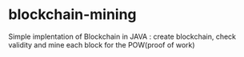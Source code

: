 # blockchain-mining
Simple implentation of Blockchain in JAVA : create blockchain, check validity and mine each block for the POW(proof of work)
